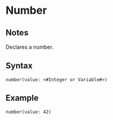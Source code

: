 # Number
## Notes
Declares a number.
## Syntax
```
number(value: <#Integer or Variable#>)
```
## Example
```
number(value: 42)
```